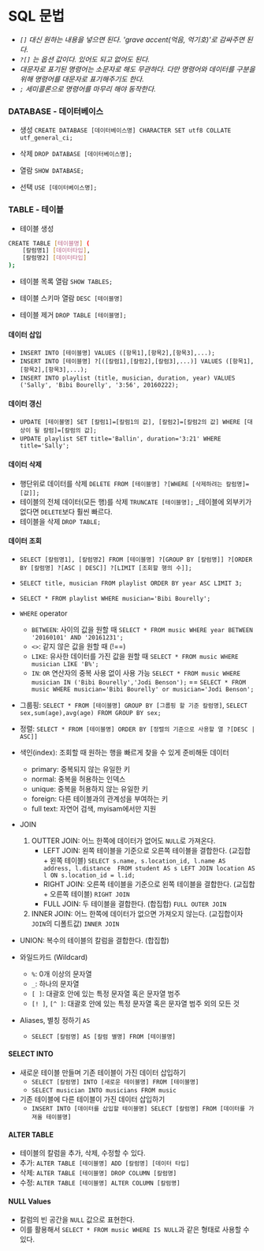 # SQL 문법
- _`[]` 대신 원하는 내용을 넣으면 된다. 'grave accent(억음, 억기호)'로 감싸주면 된다._
- _`?[]` 는 옵션 값이다. 있어도 되고 없어도 된다._
- _대문자로 표기된 명령어는 소문자로 해도 무관하다. 다만 명령어와 데이터를 구분을 위해 명령어를 대문자로 표기해주기도 한다._
- _`;` 세미콜론으로 명령어를 마무리 해야 동작한다._

### DATABASE - 데이터베이스
- 생성 `CREATE DATABASE [데이터베이스명] CHARACTER SET utf8 COLLATE utf_general_ci;`

- 삭제 `DROP DATABASE [데이터베이스명];`

- 열람 `SHOW DATABASE;`

- 선택 `USE [데이터베이스명];`

### TABLE - 테이블
- 테이블 생성
```bash
CREATE TABLE [테이블명] (
    [칼럼명1] [데이터타입],
    [칼럼명2] [데이터타입]
);
```

- 테이블 목록 열람 `SHOW TABLES;`

- 테이블 스키마 열람 `DESC [테이블명]`

- 테이블 제거 `DROP TABLE [테이블명];`

#### 데이터 삽입
- `INSERT INTO [테이블명] VALUES ([항목1],[항목2],[항목3],...);`
- `INSERT INTO [테이블명] ?[([칼럼1],[칼럼2],[칼럼3],...)] VALUES ([항목1],[항목2],[항목3],...);`
- `INSERT INTO playlist (title, musician, duration, year) VALUES ('Sally', 'Bibi Bourelly', '3:56', 20160222);`

#### 데이터 갱신
- `UPDATE [테이블명] SET [칼럼1]=[칼럼1의 값], [칼럼2]=[칼럼2의 값] WHERE [대상이 될 칼럼]=[칼럼의 값];`
- `UPDATE playlist SET title='Ballin', duration='3:21' WHERE title='Sally';`

#### 데이터 삭제
- 행단위로 데이터를 삭제 `DELETE FROM [테이블명] ?[WHERE [삭제하려는 칼럼명]=[값]];`
- 테이블의 전체 데이터(모든 행)를 삭제 `TRUNCATE [테이블명];` _테이블에 외부키가 없다면 `DELETE`보다 훨씬 빠르다.
- 테이블을 삭제 `DROP TABLE;`

#### 데이터 조회
- `SELECT [칼럼명1], [칼럼명2] FROM [테이블명] ?[GROUP BY [칼럼명]] ?[ORDER BY [칼럼명] ?[ASC | DESC]] ?[LIMIT [조회할 행의 수]];`
- `SELECT title, musician FROM playlist ORDER BY year ASC LIMIT 3;`
- `SELECT * FROM playlist WHERE musician='Bibi Bourelly';`

- `WHERE` operator
    - `BETWEEN`: 사이의 값을 원할 때 `SELECT * FROM music WHERE year BETWEEN '20160101' AND '20161231';`
    - `<>`: 같지 않은 값을 원할 때 (!==)
    - `LIKE`: 유사한 데이터를 가진 값을 원할 때 `SELECT * FROM music WHERE musician LIKE 'B%';`
    - `IN`: `OR` 연산자의 중복 사용 없이 사용 가능 `SELECT * FROM music WHERE musician IN ('Bibi Bourelly','Jodi Benson');` == `SELECT * FROM music WHERE musician='Bibi Bourelly' or musician='Jodi Benson';` 
    
- 그룹핑: `SELECT * FROM [테이블명] GROUP BY [그룹핑 할 기준 칼럼명]`, `SELECT sex,sum(age),avg(age) FROM GROUP BY sex;`
- 정렬: `SELECT * FROM [테이블명] ORDER BY [정렬의 기준으로 사용할 열 ?[DESC | ASC]]`
- 색인(index): 조회할 때 원하는 행을 빠르게 찾을 수 있게 준비해둔 데이터
    - primary: 중복되지 않는 유일한 키
    - normal: 중복을 허용하는 인덱스
    - unique: 중복을 허용하지 않는 유일한 키
    - foreign: 다른 테이블과의 관계성을 부여하는 키
    - full text: 자연어 검색, myisam에서만 지원
- JOIN
    1. OUTTER JOIN: 어느 한쪽에 데이터가 없어도 `NULL`로 가져온다.
        - LEFT JOIN: 왼쪽 테이블을 기준으로 오른쪽 테이블을 결합한다. (교집합 + 왼쪽 테이블) `SELECT s.name, s.location_id, l.name AS address, l.distance  FROM student AS s LEFT JOIN location AS l ON s.location_id = l.id;`
        - RIGHT JOIN: 오른쪽 테이블을 기준으로 왼쪽 테이블을 결합한다. (교집합 + 오른쪽 테이블) `RIGHT JOIN`
        - FULL JOIN: 두 테이블을 결합한다. (합집합) `FULL OUTER JOIN`
    2. INNER JOIN: 어느 한쪽에 데이터가 없으면 가져오지 않는다. (교집합이자 `JOIN`의 디폴트값) `INNER JOIN`
    
- UNION: 복수의 테이블의 칼럼을 결합한다. (합집합)
    
- 와일드카드 (Wildcard)
    - `%`: 0개 이상의 문자열
    - `_`: 하나의 문자열
    - `[ ]`: 대괄호 안에 있는 특정 문자열 혹은 문자열 범주
    - `[! ]`, `[^ ]`: 대괄호 안에 있는 특정 문자열 혹은 문자열 범주 외의 모든 것
    
- Aliases, 별칭 정하기 `AS`
    - `SELECT [칼럼명] AS [칼럼 별명] FROM [테이블명]`
    
#### SELECT INTO
- 새로운 테이블 만들며 기존 테이블이 가진 데이터 삽입하기 
    - `SELECT [칼럼명] INTO [새로운 테이블명] FROM [테이블명]`
    - `SELECT musician INTO musicians FROM music`
- 기존 테이블에 다른 테이블이 가진 데이터 삽입하기
    - `INSERT INTO [데이터를 삽입할 테이블명] SELECT [칼럼명] FROM [데이터를 가져올 테이블명]`

#### ALTER TABLE
- 테이블의 칼럼을 추가, 삭제, 수정할 수 있다.
- 추가: `ALTER TABLE [테이블명] ADD [칼럼명] [데이터 타입]`
- 삭제: `ALTER TABLE [테이블명] DROP COLUMN [칼럼명]`
- 수정: `ALTER TABLE [테이블명] ALTER COLUMN [칼럼명]`

#### NULL Values
- 칼럼의 빈 공간을 `NULL` 값으로 표현한다. 
- 이를 활용해서 `SELECT * FROM music WHERE IS NULL`과 같은 형태로 사용할 수 있다. 

